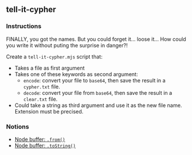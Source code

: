 ## tell-it-cypher

### Instructions

FINALLY, you got the names.
But you could forget it... loose it... How could you write it without puting the surprise in danger?!

Create a `tell-it-cypher.mjs` script that:
- Takes a file as first argument
- Takes one of these keywords as second argument:
  - `encode`: convert your file to `base64`, then save the result in a `cypher.txt` file.
  - `decode`: convert your file from `base64`, then save the result in a `clear.txt` file.
- Could take a string as third argument and use it as the new file name. Extension must be precised.

### Notions

- [Node buffer: `.from()`](https://nodejs.org/docs/latest/api/buffer.html#buffer_static_method_buffer_from_string_encoding)
- [Node buffer: `.toString()`](https://nodejs.org/api/buffer.html#buffer_buf_tostring_encoding_start_end)
